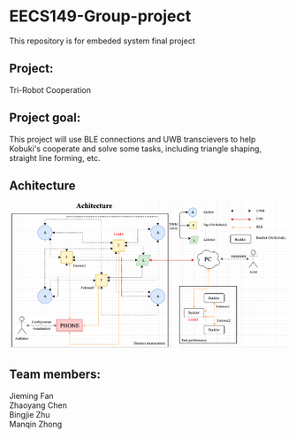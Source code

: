 # EECS149-Group-project
This repository is for embeded system final project  
## Project:
Tri-Robot Cooperation 

## Project goal:
This project will use BLE connections and UWB transcievers to help Kobuki's cooperate and solve some tasks, including triangle shaping, straight line forming, etc.


## Achitecture 
![image](https://github.com/CZhaoYoung/EECS149-Group-project/blob/master/architecture_drawings/diagram.png)

## Team members:  
Jieming Fan  
Zhaoyang Chen  
Bingjie Zhu  
Manqin Zhong  

